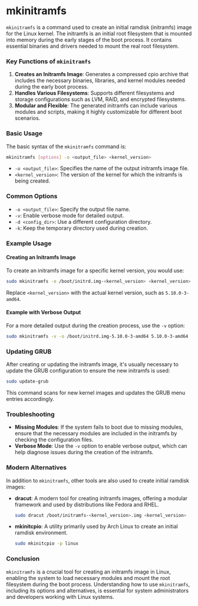 # mkinitramfs

`mkinitramfs` is a command used to create an initial ramdisk (initramfs) image for the Linux kernel. The initramfs is an initial root filesystem that is mounted into memory during the early stages of the boot process. It contains essential binaries and drivers needed to mount the real root filesystem.

### Key Functions of `mkinitramfs`

1. **Creates an Initramfs Image**: Generates a compressed cpio archive that includes the necessary binaries, libraries, and kernel modules needed during the early boot process.
2. **Handles Various Filesystems**: Supports different filesystems and storage configurations such as LVM, RAID, and encrypted filesystems.
3. **Modular and Flexible**: The generated initramfs can include various modules and scripts, making it highly customizable for different boot scenarios.

### Basic Usage

The basic syntax of the `mkinitramfs` command is:

```bash
mkinitramfs [options] -o <output_file> <kernel_version>
```

- `-o <output_file>`: Specifies the name of the output initramfs image file.
- `<kernel_version>`: The version of the kernel for which the initramfs is being created.

### Common Options

- `-o <output_file>`: Specify the output file name.
- `-v`: Enable verbose mode for detailed output.
- `-d <config_dir>`: Use a different configuration directory.
- `-k`: Keep the temporary directory used during creation.

### Example Usage

#### Creating an Initramfs Image

To create an initramfs image for a specific kernel version, you would use:

```bash
sudo mkinitramfs -o /boot/initrd.img-<kernel_version> <kernel_version>
```

Replace `<kernel_version>` with the actual kernel version, such as `5.10.0-3-amd64`.

#### Example with Verbose Output

For a more detailed output during the creation process, use the `-v` option:

```bash
sudo mkinitramfs -v -o /boot/initrd.img-5.10.0-3-amd64 5.10.0-3-amd64
```

### Updating GRUB

After creating or updating the initramfs image, it's usually necessary to update the GRUB configuration to ensure the new initramfs is used:

```bash
sudo update-grub
```

This command scans for new kernel images and updates the GRUB menu entries accordingly.

### Troubleshooting

- **Missing Modules**: If the system fails to boot due to missing modules, ensure that the necessary modules are included in the initramfs by checking the configuration files.
- **Verbose Mode**: Use the `-v` option to enable verbose output, which can help diagnose issues during the creation of the initramfs.

### Modern Alternatives

In addition to `mkinitramfs`, other tools are also used to create initial ramdisk images:

- **dracut**: A modern tool for creating initramfs images, offering a modular framework and used by distributions like Fedora and RHEL.
  ```bash
  sudo dracut /boot/initramfs-<kernel_version>.img <kernel_version>
  ```

- **mkinitcpio**: A utility primarily used by Arch Linux to create an initial ramdisk environment.
  ```bash
  sudo mkinitcpio -p linux
  ```

### Conclusion

`mkinitramfs` is a crucial tool for creating an initramfs image in Linux, enabling the system to load necessary modules and mount the root filesystem during the boot process. Understanding how to use `mkinitramfs`, including its options and alternatives, is essential for system administrators and developers working with Linux systems.
